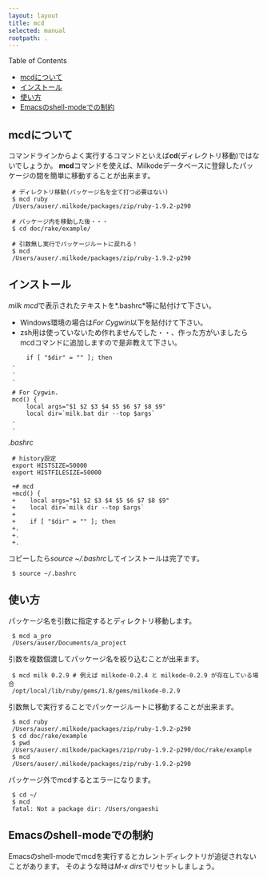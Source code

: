 ```yaml
---
layout: layout
title: mcd
selected: manual
rootpath: .
---
```

Table of Contents

-   [mcdについて](#mcd)
-   [インストール](#)
-   [使い方](#-2)
-   [Emacsのshell-modeでの制約](#Emacsshellmode)

mcdについて
---------------------------------------------------------------------------------

コマンドラインからよく実行するコマンドといえば**cd**(ディレクトリ移動)ではないでしょうか。
**mcd**コマンドを使えば、Milkodeデータベースに登録したパッケージの間を簡単に移動することが出来ます。

     # ディレクトリ移動(パッケージ名を全て打つ必要はない)
     $ mcd ruby
     /Users/auser/.milkode/packages/zip/ruby-1.9.2-p290
     
     # パッケージ内を移動した後・・・
     $ cd doc/rake/example/
     
     # 引数無し実行でパッケージルートに戻れる！
     $ mcd
     /Users/auser/.milkode/packages/zip/ruby-1.9.2-p290

インストール
-------------------------------------------------------------------------------

*milk mcd*で表示されたテキストを*.bashrc*等に貼付けて下さい。

-   Windows環境の場合は*For Cygwin*以下を貼付けて下さい。
-   zsh用は使っていないため作れませんでした・・、作った方がいましたらmcdコマンドに追加しますので是非教えて下さい。

<!-- -->

         if [ "$dir" = "" ]; then
     .
     .
     .
      
     # For Cygwin.
     mcd() {
         local args="$1 $2 $3 $4 $5 $6 $7 $8 $9"
         local dir=`milk.bat dir --top $args`
     .
     .

*.bashrc*

     # history設定
     export HISTSIZE=50000
     export HISTFILESIZE=50000
     
     +# mcd
     +mcd() {
     +    local args="$1 $2 $3 $4 $5 $6 $7 $8 $9"
     +    local dir=`milk dir --top $args`
     + 
     +    if [ "$dir" = "" ]; then
     +.
     +.
     +.

コピーしたら*source \~/.bashrc*してインストールは完了です。

     $ source ~/.bashrc 

使い方
---------------------------------------------------------------------------

パッケージ名を引数に指定するとディレクトリ移動します。

     $ mcd a_pro
     /Users/auser/Documents/a_project

引数を複数個渡してパッケージ名を絞り込むことが出来ます。

     $ mcd milk 0.2.9 # 例えば milkode-0.2.4 と milkode-0.2.9 が存在している場合
     /opt/local/lib/ruby/gems/1.8/gems/milkode-0.2.9

引数無しで実行することでパッケージルートに移動することが出来ます。

     $ mcd ruby
     /Users/auser/.milkode/packages/zip/ruby-1.9.2-p290
     $ cd doc/rake/example
     $ pwd
     /Users/auser/.milkode/packages/zip/ruby-1.9.2-p290/doc/rake/example
     $ mcd
     /Users/auser/.milkode/packages/zip/ruby-1.9.2-p290

パッケージ外でmcdするとエラーになります。

     $ cd ~/
     $ mcd 
     fatal: Not a package dir: /Users/ongaeshi

Emacsのshell-modeでの制約
----------------------------------------------------------------------------------------------------------

Emacsのshell-modeでmcdを実行するとカレントディレクトリが追従されないことがあります。
そのような時は*M-x dirs*でリセットしましょう。
